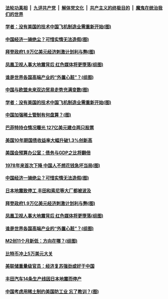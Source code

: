

####  [法轮功真相](../../../../basic/blob/master/README.md?t=02181801) &nbsp;|&nbsp; [九评共产党](../../../../9ping.md/blob/master/README.md?t=02181801) &nbsp;|&nbsp; [解体党文化](../../../../jtdwh.md/blob/master/README.md?t=02181801)  &nbsp;|&nbsp; [共产主义的终极目的](../../../../gczydzjmd.md/blob/master/README.md?t=02181801) &nbsp;|&nbsp; [魔鬼在统治我们的世界](../../../../mgztzwmdsj.md/blob/master/README.md?t=02181801) 

#### [学者：没有美国的技术中国飞机制造业需重新开始(图)](../pages/p5/962877.md?t=02181801) 


#### [中国经济一骑绝尘？可惜实情无法造假(图)](../pages/p5/962842.md?t=02181801) 

#### [拜登政府1.9万亿美元经济刺激计划利与弊(图)](../pages/p5/962766.md?t=02181801) 

#### [凤凰卫视人事大地震背后 红色媒体将更堕落(组图)](../pages/p5/962785.md?t=02181801) 

#### [谁是世界各国高端产业的“外置心脏”？(组图)](../pages/p5/962775.md?t=02181801) 

#### [中国与欧盟未来双边贸易走势充满变数(图)](../pages/p5/962887.md?t=02181801) 

#### [学者：没有美国的技术中国飞机制造业需重新开始(图)](../pages/p5/962877.md?t=02181801) 


#### [中国加强稀土管制有何盘算？(图)](../pages/p5/962869.md?t=02181801) 

#### [巴菲特持仓情况曝光 127亿美元建仓两只股票](../pages/p5/962865.md?t=02181801) 

#### [美国10年期国债收益率大幅升破1.3%创新高](../pages/p5/962864.md?t=02181801) 

#### [美国会预算办公室：债务与GDP之比将翻倍](../pages/p5/962863.md?t=02181801) 

#### [1978年来首次下降 中国人不想花钱急坏当局(图)](../pages/p5/962847.md?t=02181801) 

#### [中国经济一骑绝尘？可惜实情无法造假(图)](../pages/p5/962842.md?t=02181801) 

#### [日本地震致停工 丰田和索尼等大厂都被波及](../pages/p5/962836.md?t=02181801) 

#### [拜登政府1.9万亿美元经济刺激计划利与弊(图)](../pages/p5/962766.md?t=02181801) 

#### [凤凰卫视人事大地震背后 红色媒体将更堕落(组图)](../pages/p5/962785.md?t=02181801) 

#### [谁是世界各国高端产业的“外置心脏”？(组图)](../pages/p5/962775.md?t=02181801) 

#### [M2创11个月新低：方向在哪？(组图)](../pages/p5/962770.md?t=02181801) 

#### [比特币冲上5万美元大关](../pages/p5/962754.md?t=02181801) 

#### [美联储重量级官员：经济复苏强劲或好于中国](../pages/p5/962752.md?t=02181801) 


#### [丰田汽车14条生产线因日本地震而停产](../pages/p5/962728.md?t=02181801) 

#### [中国考虑用稀土制约美国防工业 忘了教训？(图)](../pages/p5/962723.md?t=02181801) 


